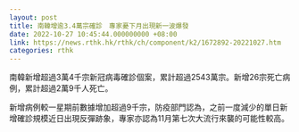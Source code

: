 ```yaml
---
layout: post
title: 南韓增逾3.4萬宗確診　專家憂下月出現新一波爆發
date: 2022-10-27 10:45:44.000000000 +08:00
link: https://news.rthk.hk/rthk/ch/component/k2/1672892-20221027.htm
categories: rthk
---
```


南韓新增超過3萬4千宗新冠病毒確診個案，累計超過2543萬宗。新增26宗死亡病例，累計超過2萬9千人死亡。

新增病例較一星期前數據增加超過9千宗，防疫部門認為，之前一度減少的單日新增確診規模近日出現反彈跡象，專家亦認為11月第七次大流行來襲的可能性較高。
